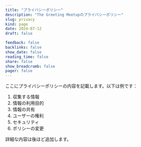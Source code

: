 ```yaml
---
title: "プライバシーポリシー"
description: "The Greeting Meetupのプライバシーポリシー"
slug: privacy
kind: page
date: 2024-07-12
draft: false

feedback: false
backlinks: false
show_date: false
reading_time: false
share: false
show_breadcrumb: false
pager: false
---
```


ここにプライバシーポリシーの内容を記載します。以下は例です：

1. 収集する情報
2. 情報の利用目的
3. 情報の共有
4. ユーザーの権利
5. セキュリティ
6. ポリシーの変更

詳細な内容は後ほど追加します。
